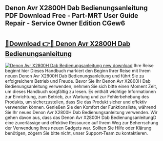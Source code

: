 ## Denon Avr X2800H Dab Bedienungsanleitung PDF Download Free - Part-MRT User Guide Repair - Service Owner Edition CGew6

# <h2><a href="http://df1efi.blite.top/?on=Denon+Avr+X2800H+Dab+Bedienungsanleitung">🔗Download 👉🔴 Denon Avr X2800H Dab Bedienungsanleitung</a></h2>

[![Denon Avr X2800H Dab Bedienungsanleitung new download](https://i.imgur.com/lujVjoI.png)](http://df1efi.blite.top/?on=Denon+Avr+X2800H+Dab+Bedienungsanleitung)
Ihre Reise beginnt hier Dieses Handbuch markiert den Beginn Ihrer Reise mit Ihrem neuen Denon Avr X2800H Dab Bedienungsanleitung und führt Sie zu erfolgreichem Betrieb und Freude. Bevor Sie Ihr Denon Avr X2800H Dab Bedienungsanleitung verwenden, nehmen Sie sich bitte einen Moment Zeit, um dieses Handbuch sorgfältig zu lesen. Es enthält wichtige Informationen zur Einrichtung, zum Betrieb, zur Wartung und zur Fehlerbehebung des Produkts, um sicherzustellen, dass Sie das Produkt sicher und effektiv verwenden können. Genießen Sie den Komfort der Funktionsliste, während Sie Ihr neues Denon Avr X2800H Dab Bedienungsanleitung verwenden. Wir gehen davon aus, dass das Denon Avr X2800H Dab BedienungsanleitungD eine zuverlässige und effektive Ressource auf Ihrem Weg zur Beherrschung der Verwendung Ihres neuen Gadgets war. Sollten Sie Hilfe oder Klärung benötigen, zögern Sie bitte nicht, unser Support-Team zu kontaktieren.
